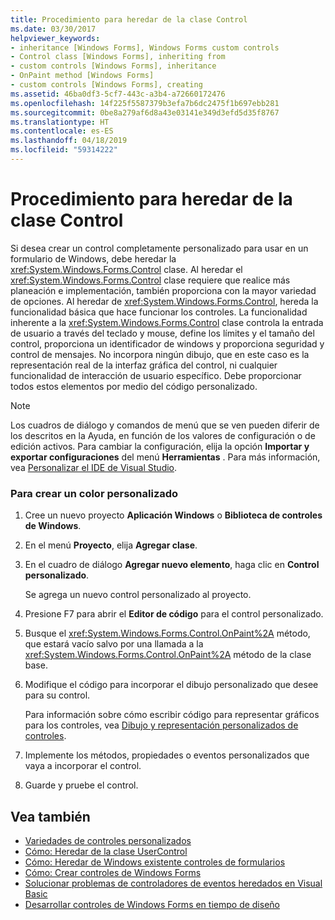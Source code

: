 ```yaml
---
title: Procedimiento para heredar de la clase Control
ms.date: 03/30/2017
helpviewer_keywords:
- inheritance [Windows Forms], Windows Forms custom controls
- Control class [Windows Forms], inheriting from
- custom controls [Windows Forms], inheritance
- OnPaint method [Windows Forms]
- custom controls [Windows Forms], creating
ms.assetid: 46ba0df3-5cf7-443c-a3b4-a72660172476
ms.openlocfilehash: 14f225f5587379b3efa7b6dc2475f1b697ebb281
ms.sourcegitcommit: 0be8a279af6d8a43e03141e349d3efd5d35f8767
ms.translationtype: HT
ms.contentlocale: es-ES
ms.lasthandoff: 04/18/2019
ms.locfileid: "59314222"
---
```

# <a name="how-to-inherit-from-the-control-class"></a>Procedimiento para heredar de la clase Control
Si desea crear un control completamente personalizado para usar en un formulario de Windows, debe heredar la <xref:System.Windows.Forms.Control> clase. Al heredar el <xref:System.Windows.Forms.Control> clase requiere que realice más planeación e implementación, también proporciona con la mayor variedad de opciones. Al heredar de <xref:System.Windows.Forms.Control>, hereda la funcionalidad básica que hace funcionar los controles. La funcionalidad inherente a la <xref:System.Windows.Forms.Control> clase controla la entrada de usuario a través del teclado y mouse, define los límites y el tamaño del control, proporciona un identificador de windows y proporciona seguridad y control de mensajes. No incorpora ningún dibujo, que en este caso es la representación real de la interfaz gráfica del control, ni cualquier funcionalidad de interacción de usuario específico. Debe proporcionar todos estos elementos por medio del código personalizado.  
  
> [!NOTE]
>  Los cuadros de diálogo y comandos de menú que se ven pueden diferir de los descritos en la Ayuda, en función de los valores de configuración o de edición activos. Para cambiar la configuración, elija la opción **Importar y exportar configuraciones** del menú **Herramientas** . Para más información, vea [Personalizar el IDE de Visual Studio](/visualstudio/ide/personalizing-the-visual-studio-ide).  
  
### <a name="to-create-a-custom-control"></a>Para crear un color personalizado  
  
1. Cree un nuevo proyecto **Aplicación Windows** o **Biblioteca de controles de Windows**.  
  
2. En el menú **Proyecto**, elija **Agregar clase**.  
  
3. En el cuadro de diálogo **Agregar nuevo elemento**, haga clic en **Control personalizado**.  
  
     Se agrega un nuevo control personalizado al proyecto.  
  
4. Presione F7 para abrir el **Editor de código** para el control personalizado.  
  
5. Busque el <xref:System.Windows.Forms.Control.OnPaint%2A> método, que estará vacío salvo por una llamada a la <xref:System.Windows.Forms.Control.OnPaint%2A> método de la clase base.  
  
6. Modifique el código para incorporar el dibujo personalizado que desee para su control.  
  
     Para información sobre cómo escribir código para representar gráficos para los controles, vea [Dibujo y representación personalizados de controles](custom-control-painting-and-rendering.md).  
  
7. Implemente los métodos, propiedades o eventos personalizados que vaya a incorporar el control.  
  
8. Guarde y pruebe el control.  
  
## <a name="see-also"></a>Vea también

- [Variedades de controles personalizados](varieties-of-custom-controls.md)
- [Cómo: Heredar de la clase UserControl](how-to-inherit-from-the-usercontrol-class.md)
- [Cómo: Heredar de Windows existente controles de formularios](how-to-inherit-from-existing-windows-forms-controls.md)
- [Cómo: Crear controles de Windows Forms](how-to-author-controls-for-windows-forms.md)
- [Solucionar problemas de controladores de eventos heredados en Visual Basic](~/docs/visual-basic/programming-guide/language-features/events/troubleshooting-inherited-event-handlers.md)
- [Desarrollar controles de Windows Forms en tiempo de diseño](developing-windows-forms-controls-at-design-time.md)
